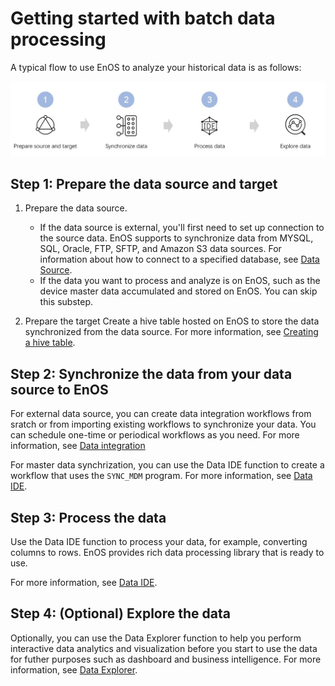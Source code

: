 # Getting started with batch data processing
<!--
The short description should be a single, concise paragraph that contains one or two sentences and no more than 50 words.
Briefly mention what the user's learning goal is and include the following SEO keywords in the title short description: EnOS, ServiceName, tutorial.
-->

A typical flow to use EnOS to analyze your historical data is as follows:

![Four steps to get started with offline data processing](media/getting_started.jpg)

## Step 1: Prepare the data source and target  

1. Prepare the data source.
   - If the data source is external, you'll first need to set up connection to the source data. EnOS supports to synchronize data from MYSQL, SQL, Oracle, FTP, SFTP, and Amazon S3 data sources. For information about how to connect to a specified database, see [Data Source](data_source/index).
   - If the data you want to process and analyze is on EnOS, such as the device master data accumulated and stored on EnOS. You can skip this substep.

2. Prepare the target Create a hive table hosted on EnOS to store the data synchronized from the data source. For more information, see [Creating a hive table](data_explorer/creating_hivetable).

## Step 2: Synchronize the data from your data source to EnOS

For external data source, you can create data integration workflows from sratch or from importing existing workflows to synchronize your data. You can schedule one-time or periodical workflows as you need. For more information, see [Data integration](data_integration/index)

For master data synchrization, you can use the Data IDE function to create a workflow that uses the `SYNC_MDM` program. For more information, see [Data IDE](data_ide/index).

## Step 3: Process the data

Use the Data IDE function to process your data, for example, converting columns to rows. EnOS provides rich data processing library that is ready to use.

For more information, see [Data IDE](data_ide/index).

## Step 4: (Optional) Explore the data

Optionally, you can use the Data Explorer function to help you perform interactive data analytics and visualization before you start to use the data for futher purposes such as dashboard and business intelligence. For more information, see [Data Explorer](data_explorer/index).
